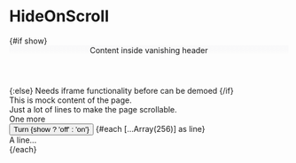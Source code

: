 <script lang="ts">
  import { Story } from 'kitbook';
  import HideOnScroll from '$lib/functions/HideOnScroll.svelte';
  import ShowHide from '$lib/functions/ShowHide.svelte';
  import Button from '$lib/ui/Button.svelte';
</script>

# HideOnScroll

<Story>
  <ShowHide let:toggle let:show>
    {#if show}
      <HideOnScroll duration={'300ms'} offset={50} tolerance={5}>
        <header
          class="py-4 md:py-6 w-full"
          style="background: linear-gradient(0deg, #f9f9fa00 0%, #f9f9fad9 40%, #f9f9fa 100%);"
        >
          Content inside vanishing header
        </header>
      </HideOnScroll>
    {:else}
      Needs iframe functionality before can be demoed
    {/if}
    <main>
      <div>This is mock content of the page.</div>
      <div>Just a lot of lines to make the page scrollable.</div>
      <div>One more</div>
      <Button onclick={toggle}>Turn {show ? 'off' : 'on'}</Button>
      {#each [...Array(256)] as line}
        <div>A line...</div>
      {/each}
    </main>
  </ShowHide>
</Story>
